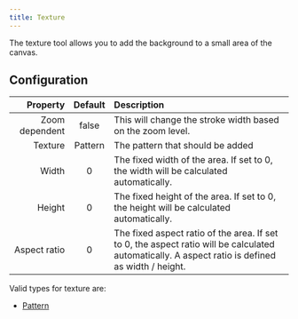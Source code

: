 ```yaml
---
title: Texture
---
```


The texture tool allows you to add the background to a small area of the canvas.

## Configuration

|       Property | Default | Description                                                                                                                                      |
| -------------: | :-----: | :----------------------------------------------------------------------------------------------------------------------------------------------- |
| Zoom dependent |  false  | This will change the stroke width based on the zoom level.                                                                                       |
|        Texture | Pattern | The pattern that should be added                                                                                                                 |
|          Width |    0    | The fixed width of the area. If set to 0, the width will be calculated automatically.                                                            |
|         Height |    0    | The fixed height of the area. If set to 0, the height will be calculated automatically.                                                          |
|   Aspect ratio |    0    | The fixed aspect ratio of the area. If set to 0, the aspect ratio will be calculated automatically. A aspect ratio is defined as width / height. |

Valid types for texture are:

* [Pattern](../../background#pattern)
